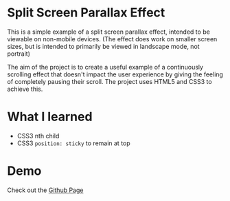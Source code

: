 # Split Screen Parallax Effect

This is a simple example of a split screen parallax effect, intended to be viewable on non-mobile devices. (The effect does work on smaller screen sizes, but is intended to primarily be viewed in landscape mode, not portrait) 

The aim of the project is to create a useful example of a continuously scrolling effect that doesn't impact the user experience by giving the feeling of completely pausing their scroll. The project uses HTML5 and CSS3 to achieve this.

# What I learned

- CSS3 nth child
- CSS3 `position: sticky` to remain at top

# Demo

Check out the [Github Page](https://orangegrove1955.github.io/split-screen-parallax/)
